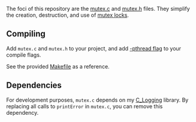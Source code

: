 The foci of this repository are the [mutex.c](https://github.com/Valkryst/C_Mutex/blob/main/src/mutex.c)
and [mutex.h](https://github.com/Valkryst/C_Mutex/blob/main/src/mutex.h)
files. They simplify the creation, destruction, and use of
[mutex locks](https://en.wikipedia.org/wiki/Lock_(computer_science)).

## Compiling

Add `mutex.c` and `mutex.h` to your project, and add
[-pthread flag](https://stackoverflow.com/a/2127819/13279616) to your compile
flags.

See the provided [Makefile](https://github.com/Valkryst/C_Mutex/blob/main/Makefile)
as a reference.

## Dependencies

For development purposes, `mutex.c` depends on my
[C_Logging](https://github.com/Valkryst/C_Logging) library. By replacing all
calls to `printError` in `mutex.c`, you can remove this dependency.
